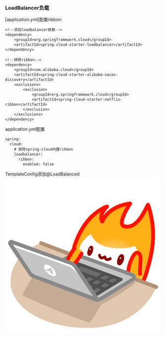 ### LoadBalancer负载
[application.yml]配置ribbon:
```
<!--添加loadbalancer依赖-->
<dependency>
    <groupId>org.springframework.cloud</groupId>
    <artifactId>spring-cloud-starter-loadbalancer</artifactId>
</dependency>

<!--排除ribbon-->
<dependency>
    <groupId>com.alibaba.cloud</groupId>
    <artifactId>spring-cloud-starter-alibaba-nacos-discovery</artifactId>
    <exclusions>
        <exclusion>
            <groupId>org.springframework.cloud</groupId>
            <artifactId>spring-cloud-starter-netflix-ribbon</artifactId>
        </exclusion>
    </exclusions>
</dependency>
```
application.yml配置
```
spring:
  cloud:
    # 排除spring-cloud内置ribbon
    loadbalancer:
      ribbon:
        enabled: false
```
TemplateConfig添加@LoadBalanced
![fire work](./fire_work.gif)